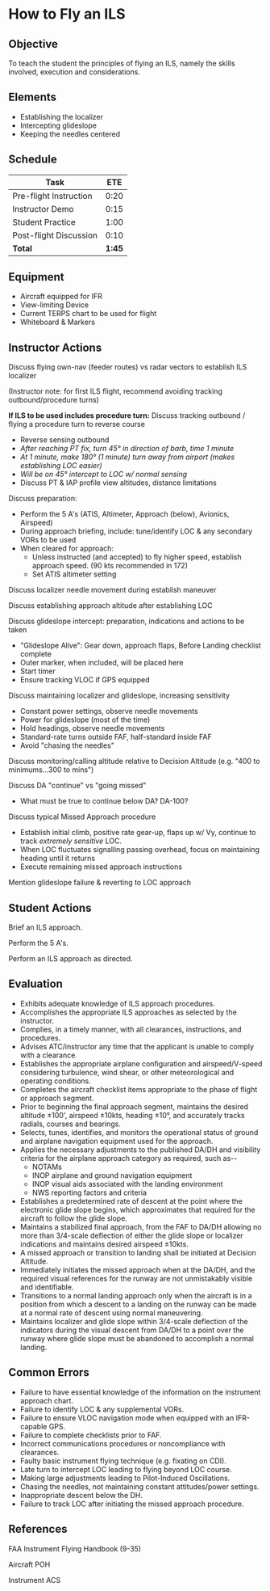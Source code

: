 # How to Fly an ILS

## Objective
To teach the student the principles of flying an ILS, namely the skills involved, execution and considerations.

## Elements
- Establishing the localizer
- Intercepting glideslope
- Keeping the needles centered

## Schedule

| Task | ETE |
| ---- | --- |
| Pre-flight Instruction | 0:20 |
| Instructor Demo | 0:15 |
| Student Practice | 1:00 |
| Post-flight Discussion | 0:10 |
| **Total** | **1:45** |

## Equipment
- Aircraft equipped for IFR
- View-limiting Device
- Current TERPS chart to be used for flight
- Whiteboard & Markers

## Instructor Actions
Discuss flying own-nav (feeder routes) vs radar vectors to establish ILS localizer

(Instructor note: for first ILS flight, recommend avoiding tracking outbound/procedure turns)

**If ILS to be used includes procedure turn:** Discuss tracking outbound / flying a procedure turn to reverse course
- Reverse sensing outbound
- _After reaching PT fix, turn 45° in direction of barb, time 1 minute_
- _At 1 minute, make 180° (1 minute) turn away from airport (makes establishing LOC easier)_
- _Will be on 45° intercept to LOC w/ normal sensing_
- Discuss PT & IAP profile view altitudes, distance limitations

Discuss preparation:
- Perform the 5 A's (ATIS, Altimeter, Approach (below), Avionics, Airspeed)
- During approach briefing, include: tune/identify LOC & any secondary VORs to be used
- When cleared for approach:
    - Unless instructed (and accepted) to fly higher speed, establish approach speed. (90 kts recommended in 172)
    - Set ATIS altimeter setting

Discuss localizer needle movement during establish maneuver

Discuss establishing approach altitude after establishing LOC

Discuss glideslope intercept: preparation, indications and actions to be taken
- "Glideslope Alive": Gear down, approach flaps, Before Landing checklist complete
- Outer marker, when included, will be placed here
- Start timer
- Ensure tracking VLOC if GPS equipped

Discuss maintaining localizer and glideslope, increasing sensitivity
- Constant power settings, observe needle movements
- Power for glideslope (most of the time)
- Hold headings, observe needle movements
- Standard-rate turns outside FAF, half-standard inside FAF
- Avoid "chasing the needles"

Discuss monitoring/calling altitude relative to Decision Altitude (e.g. "400 to minimums...300 to mins")

Discuss DA "continue" vs "going missed"
- What must be true to continue below DA? DA-100?

Discuss typical Missed Approach procedure
- Establish initial climb, positive rate gear-up, flaps up w/ Vy, continue to track _extremely sensitive_ LOC.
- When LOC fluctuates signalling passing overhead, focus on maintaining heading until it returns
- Execute remaining missed approach instructions

Mention glideslope failure & reverting to LOC approach

## Student Actions

Brief an ILS approach.

Perform the 5 A's.

Perform an ILS approach as directed.

## Evaluation

- Exhibits adequate knowledge of ILS approach procedures.
- Accomplishes the appropriate ILS approaches as selected by the instructor.
- Complies, in a timely manner, with all clearances, instructions, and procedures.
- Advises ATC/instructor any time that the applicant is unable to comply with a clearance.
- Establishes the appropriate airplane configuration and airspeed/V-speed considering turbulence, wind shear, or other meteorological and operating conditions.
- Completes the aircraft checklist items appropriate to the phase of flight or approach segment.
- Prior to beginning the final approach segment, maintains the desired altitude ±100', airspeed ±10kts, heading ±10°, and accurately tracks radials, courses and bearings.
- Selects, tunes, identifies, and monitors the operational status of ground and airplane navigation equipment used for the approach.
- Applies the necessary adjustments to the published DA/DH and visibility criteria for the airplane approach category as required, such as--
    - NOTAMs
    - INOP airplane and ground navigation equipment
    - INOP visual aids associated with the landing environment
    - NWS reporting factors and criteria
- Establishes a predetermined rate of descent at the point where the electronic glide slope begins, which approximates that required for the aircraft to follow the glide slope.
- Maintains a stabilized final approach, from the FAF to DA/DH allowing no more than 3/4-scale deflection of either the glide slope or localizer indications and maintains desired airspeed ±10kts.
- A missed approach or transition to landing shall be initiated at Decision Altitude.
- Immediately initiates the missed approach when at the DA/DH, and the required visual references for the runway are not unmistakably visible and identifiable.
- Transitions to a normal landing approach only when the aircraft is in a position from which a descent to a landing on the runway can be made at a normal rate of descent using normal maneuvering.
- Maintains localizer and glide slope within 3/4-scale deflection of the indicators during the visual descent from DA/DH to a point over the runway where glide slope must be abandoned to accomplish a normal landing.

## Common Errors
- Failure to have essential knowledge of the information on the instrument approach chart.
- Failure to identify LOC & any supplemental VORs.
- Failure to ensure VLOC navigation mode when equipped with an IFR-capable GPS.
- Failure to complete checklists prior to FAF.
- Incorrect communications procedures or noncompliance with clearances.
- Faulty basic instrument flying technique (e.g. fixating on CDI).
- Late turn to intercept LOC leading to flying beyond LOC course.
- Making large adjustments leading to Pilot-Induced Oscillations.
- Chasing the needles, not maintaining constant attitudes/power settings.
- Inappropriate descent below the DH.
- Failure to track LOC after initiating the missed approach procedure.

## References

FAA Instrument Flying Handbook (9-35)

Aircraft POH

Instrument ACS
